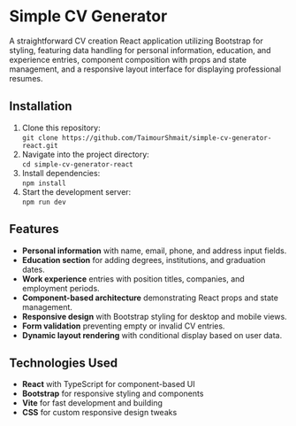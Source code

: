 # Simple CV Generator
A straightforward CV creation React application utilizing Bootstrap for styling, featuring data handling for personal information, education, and experience entries, component composition with props and state management, and a responsive layout interface for displaying professional resumes.

## Installation
1. Clone this repository:  
   `git clone https://github.com/TaimourShmait/simple-cv-generator-react.git`
2. Navigate into the project directory:  
   `cd simple-cv-generator-react`
3. Install dependencies:  
   `npm install`
4. Start the development server:  
   `npm run dev`

## Features
- **Personal information** with name, email, phone, and address input fields.
- **Education section** for adding degrees, institutions, and graduation dates.
- **Work experience** entries with position titles, companies, and employment periods.
- **Component-based architecture** demonstrating React props and state management.
- **Responsive design** with Bootstrap styling for desktop and mobile views.
- **Form validation** preventing empty or invalid CV entries.
- **Dynamic layout rendering** with conditional display based on user data.

## Technologies Used
- **React** with TypeScript for component-based UI
- **Bootstrap** for responsive styling and components
- **Vite** for fast development and building
- **CSS** for custom responsive design tweaks
